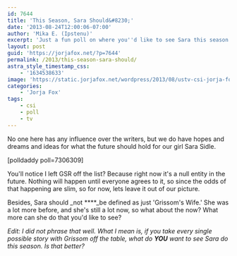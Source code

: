 ```yaml
---
id: 7644
title: 'This Season, Sara Should&#8230;'
date: '2013-08-24T12:00:06-07:00'
author: 'Mika E. (Ipstenu)'
excerpt: 'Just a fun poll on where you''d like to see Sara this season.'
layout: post
guid: 'https://jorjafox.net/?p=7644'
permalink: /2013/this-season-sara-should/
astra_style_timestamp_css:
    - '1634538633'
image: 'https://static.jorjafox.net/wordpress/2013/08/ustv-csi-jorja-fox-1.jpg'
categories:
    - 'Jorja Fox'
tags:
    - csi
    - poll
    - tv
---
```


No one here has any influence over the writers, but we do have hopes and dreams and ideas for what the future should hold for our girl Sara Sidle.

[polldaddy poll=7306309]

You'll notice I left GSR off the list? Because right now it's a null entity in the future. Nothing will happen until everyone agrees to it, so since the odds of that happening are slim, so for now, lets leave it out of our picture.

Besides, Sara should _not ****_be defined as just 'Grissom's Wife.' She was a lot more before, and she's still a lot now, so what about the now? What more can she do that you'd like to see?

_Edit: I did not phrase that well. What I mean is, if you take every single possible story with Grissom off the table, what do **YOU** want to see Sara do this season. Is that better?_

